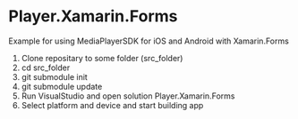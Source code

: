 # Player.Xamarin.Forms
Example for using MediaPlayerSDK for iOS and Android with Xamarin.Forms

1. Clone repositary to some folder (src_folder)
2. cd src_folder 
3. git submodule init
4. git submodule update
5. Run VisualStudio and open solution Player.Xamarin.Forms
6. Select platform and device and start building app
